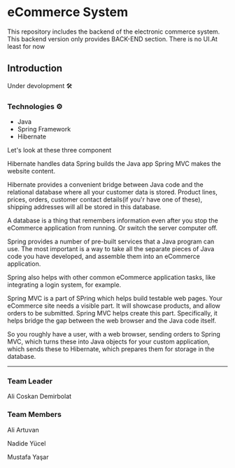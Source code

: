 # eCommerce System
This repository includes the backend of the electronic commerce system.
This backend version only provides BACK-END section. There is no UI.At least for now



## Introduction

Under devolopment 🛠️


### Technologies ⚙️
- Java
- Spring Framework
- Hibernate

Let's look at these three component

Hibernate handles data
Spring builds the Java app
Spring MVC makes the website content.

Hibernate provides a convenient bridge between Java code and the relational database where all your customer data is stored. Product lines, prices, orders, customer contact details(if you'r have one of these), shipping addresses will all be stored in this database.

A database is a thing that remembers information even after you stop the eCommerce application from running. Or switch the server computer off.

Spring provides a number of pre-built services that a Java program can use. The most important is a way to take all the separate pieces of Java code you have developed, and assemble them into an eCommerce application.

Spring also helps with other common eCommerce application tasks, like integrating a login system, for example.

Spring MVC is a part of SPring which helps build testable web pages. Your eCommerce site needs a visible part. It will showcase products, and allow orders to be submitted. Spring MVC helps create this part. Specifically, it helps bridge the gap between the web browser and the Java code itself.

So you roughly have a user, with a web browser, sending orders to Spring MVC, which turns these into Java objects for your custom application, which sends these to Hibernate, which prepares them for storage in the database.

---------------------------------------------------

### Team Leader

Ali Coskan Demirbolat

### Team Members
Ali Artuvan

Nadide Yücel

Mustafa Yaşar